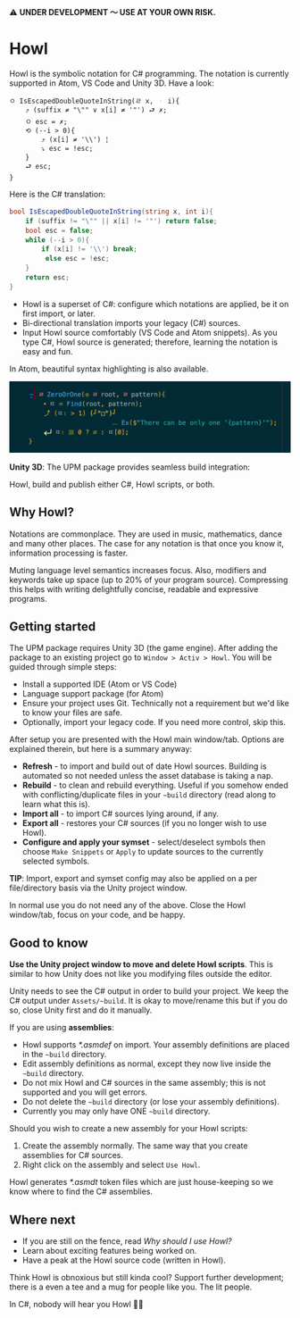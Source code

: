 ⚠️ **UNDER DEVELOPMENT 〜 USE AT YOUR OWN RISK.**

# Howl

Howl is the symbolic notation for C# programming. The notation is currently supported in Atom, VS Code and Unity 3D. Have a look:

```
ㅇ IsEscapedDoubleQuoteInString(ㄹ x, ᆞ i){
    ⤴ (suffix ≠ "\"" ∨ x[i] ≠ '"') ⮐ ✗;
    ㅇ esc = ✗;
    ⟲ (--i > 0){
        ⤴ (x[i] ≠ '\\') ¦
        ⤵ esc = !esc;
    }
    ⮐ esc;
}
```

Here is the C# translation:

```cs
bool IsEscapedDoubleQuoteInString(string x, int i){
    if (suffix != "\"" || x[i] != '"') return false;
    bool esc = false;
    while (--i > 0){
        if (x[i] != '\\') break;
         else esc = !esc;
    }
    return esc;
}
```

- Howl is a superset of C#: configure which notations are applied, be it on first import, or later. 
- Bi-directional translation imports your legacy (C#) sources.
- Input Howl source comfortably (VS Code and Atom snippets). As you type C#, Howl source is generated; therefore, learning the notation is easy and fun.


In Atom, beautiful syntax highlighting is also available.

![Image](Documentation/Images/Howl-Sample-Dark.png?raw=true)

**Unity 3D**: The UPM package provides seamless build integration: 

Howl, build and publish either C#, Howl scripts, or both.

## Why Howl?

Notations are commonplace. They are used in music, mathematics, dance and many other places. The case for any notation is that once you know it, information processing is faster.

Muting language level semantics increases focus. Also, modifiers and keywords take up space (up to 20% of your program source). Compressing this helps with writing delightfully concise, readable and expressive programs.

## Getting started

The UPM package requires Unity 3D (the game engine). After adding the package to an existing project go to `Window > Activ > Howl`. You will be guided through simple steps:

- Install a supported IDE (Atom or VS Code)
- Language support package (for Atom)
- Ensure your project uses Git. Technically not a requirement but we'd like to know your files are safe.
- Optionally, import your legacy code. If you need more control, skip this.

After setup you are presented with the Howl main window/tab. Options are explained therein, but here is a summary anyway:

- **Refresh** - to import and build out of date Howl sources. Building is automated so not needed unless the asset database is taking a nap.
- **Rebuild** - to clean and rebuild everything. Useful if you somehow ended with conflicting/duplicate files in your `~build` directory (read along to learn what this is).
- **Import all** - to import C# sources lying around, if any.
- **Export all** - restores your C# sources (if you no longer wish to use Howl).
- **Configure and apply your symset** - select/deselect symbols then choose `Make Snippets` or `Apply` to update sources to the currently selected symbols.

**TIP**: Import, export and symset config may also be applied on a per file/directory basis via the Unity project window.

In normal use you do not need any of the above. Close the Howl window/tab, focus on your code, and be happy.

## Good to know

**Use the Unity project window to move and delete Howl scripts**. This is similar to how Unity does not like you modifying files outside the editor.

Unity needs to see the C# output in order to build your project. We keep the C# output under `Assets/~build`. It is okay to move/rename this but if you do so, close Unity first and do it manually.

If you are using **assemblies**:

- Howl supports *\*.asmdef* on import. Your assembly definitions are placed in the `~build` directory.
- Edit assembly definitions as normal, except they now live inside the `~build` directory.
- Do not mix Howl and C# sources in the same assembly; this is not supported and you will get errors.
- Do not delete the `~build` directory (or lose your assembly definitions).
- Currently you may only have ONE `~build` directory.

Should you wish to create a new assembly for your Howl scripts:

1) Create the assembly normally. The same way that you create assemblies for C# sources.
2) Right click on the assembly and select `Use Howl`.

Howl generates *\*.asmdt* token files which are just house-keeping so we know where to find the C# assemblies.

## Where next

- If you are still on the fence, read *Why should I use Howl?*
- Learn about exciting features being worked on.
- Have a peak at the Howl source code (written in Howl).

Think Howl is obnoxious but still kinda cool? Support further development; there is a even a tee and a mug for people like you. The lit people.

In C#, nobody will hear you Howl 🖖🏼

